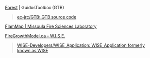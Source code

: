 
[Forest](https://forest.jrc.ec.europa.eu/en/activities/lpa/gtb/) | GuidosToolbox (GTB)

> [ec-jrc/GTB: GTB source code](https://github.com/ec-jrc/GTB)

[FlamMap | Missoula Fire Sciences Laboratory](https://www.firelab.org/project/flammap)

[FireGrowthModel.ca - W.I.S.E.](https://firegrowthmodel.ca/pages/wise_software_e.html)

> [WISE-Developers/WISE_Application: WISE_Application formerly known as WISE](https://github.com/WISE-Developers/WISE_Application)

